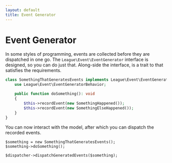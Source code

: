 ```yaml
---
layout: default
title: Event Generator
---
```


# Event Generator

In some styles of programming, events are collected before they are dispatched in one go.
The `League\Event\EventGenerator` interface is designed, so you can do just that. Along-side
the interface, is a trait to that satisfies the requirements.

```php
class SomethingThatGeneratesEvents implements League\Event\EventGenerator {
    use League\Event\EventGeneratorBehavior;

    public function doSomething(): void
    {
        $this->recordEvent(new SomethingHappened());
        $this->recordEvent(new SomethingElseHappened());
    }
}
```

You can now interact with the model, after which you can dispatch the recorded events.

```
$something = new SomethingThatGeneratesEvents();
$something->doSomething();

$dispatcher->dispatchGeneratedEvents($something);
```
